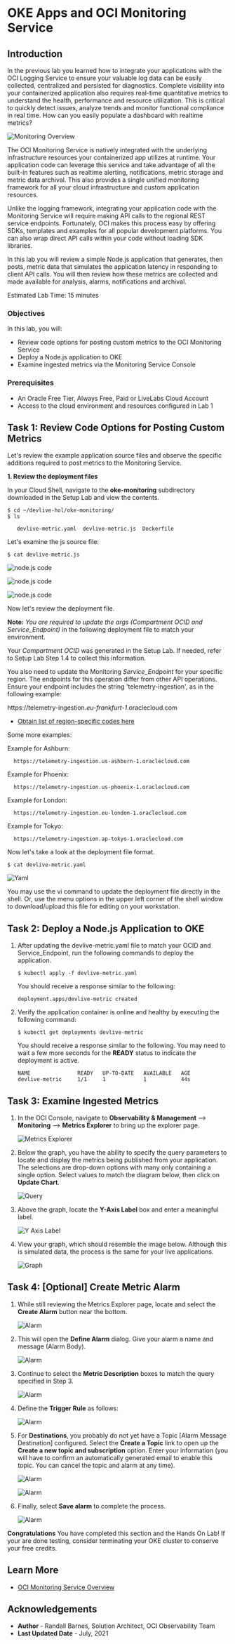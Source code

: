 # OKE Apps and OCI Monitoring Service

## Introduction

In the previous lab you learned how to integrate your applications with the OCI Logging Service to ensure your valuable log data can be easily collected, centralized and persisted for diagnostics.  Complete visibility into your containerized application also requires real-time quantitative metrics to understand the health, performance and resource utilization.  This is critical to quickly detect issues, analyze trends and monitor functional compliance in real time.  How can you easily populate a dashboard with realtime metrics?

![Monitoring Overview](images/Monitoring-Overview.png)

The OCI Monitoring Service is natively integrated with the underlying infrastructure resources your containerized app utilizes at runtime.  Your application code can leverage this service and take advantage of all the built-in features such as realtime alerting, notifications, metric storage and metric data archival.  This also provides a single unified monitoring framework for all your cloud infrastructure and custom application resources.

Unlike the logging framework, integrating your application code with the Monitoring Service will require making API calls to the regional REST service endpoints.  Fortunately, OCI makes this process easy by offering SDKs, templates and examples for all popular development platforms.  You can also wrap direct API calls within your code without loading SDK libraries.  

In this lab you will review a simple Node.js application that generates, then posts, metric data that simulates the application latency in responding to client API calls.  You will then review how these metrics are collected and made available for analysis, alarms, notifications and archival.  

Estimated Lab Time: 15 minutes


### Objectives

In this lab, you will:
* Review code options for posting custom metrics to the OCI Monitoring Service
* Deploy a Node.js application to OKE
* Examine ingested metrics via the Monitoring Service Console


### Prerequisites

* An Oracle Free Tier, Always Free, Paid or LiveLabs Cloud Account
* Access to the cloud environment and resources configured in Lab 1

## Task 1: Review Code Options for Posting Custom Metrics

Let's review the example application source files and observe the specific additions required to post metrics to the Monitoring Service.

**1. Review the deployment files** 

In your Cloud Shell, navigate to the **oke-monitoring** subdirectory downloaded in the Setup Lab and view the contents.

```
$ cd ~/devlive-hol/oke-monitoring/
$ ls

   devlive-metric.yaml  devlive-metric.js  Dockerfile
```
Let's examine the js source file:

```
$ cat devlive-metric.js
```

![node.js code](images/code.js.01.png)

![node.js code](images/code.js.02.png)

![node.js code](images/code.js.03.png)


Now let's review the deployment file.  

**Note:** *You are required to update the args (Compartment OCID and Service_Endpoint)* in the following deployment file to match your environment.  

Your *Compartment OCID* was generated in the Setup Lab.  If needed, refer to Setup Lab Step 1.4 to collect this information.  

You also need to update the Monitoring *Service_Endpoint* for your specific region.  The endpoints for this operation differ from other API operations. Ensure your endpoint includes the string 'telemetry-ingestion', as in the following example:

https://telemetry-ingestion.*eu-frankfurt-1*.oraclecloud.com

* [Obtain list of region-specific codes here](https://docs.oracle.com/en-us/iaas/Content/General/Concepts/regions.htm)

Some more examples:

Example for Ashburn:

      https://telemetry-ingestion.us-ashburn-1.oraclecloud.com

Example for Phoenix:

      https://telemetry-ingestion.us-phoenix-1.oraclecloud.com

Example for London:

      https://telemetry-ingestion.eu-london-1.oraclecloud.com

Example for Tokyo:

      https://telemetry-ingestion.ap-tokyo-1.oraclecloud.com


Now let's take a look at the deployment file format.

```
$ cat devlive-metric.yaml
```
![Yaml](images/yaml.png)

You may use the vi command to update the deployment file directly in the shell.  Or, use the menu options in the upper left corner of the shell window to download/upload this file for editing on your workstation.


## Task 2: Deploy a Node.js Application to OKE


1. After updating the devlive-metric.yaml file to match your OCID and Service_Endpoint, run the following commands to deploy the application.  

      ```
      $ kubectl apply -f devlive-metric.yaml
      ```

      You should receive a response similar to the following:

      ```
      deployment.apps/devlive-metric created
      ```

2. Verify the application container is online and healthy by executing the following command:

      ```
      $ kubectl get deployments devlive-metric
      ```

      You should receive a response similar to the following.  You may need to wait a few more seconds for the **READY** status to indicate the deployment is active.  

      ```
      NAME               READY   UP-TO-DATE   AVAILABLE   AGE
      devlive-metric     1/1     1            1           44s
      ```


## Task 3: Examine Ingested Metrics

1. In the OCI Console, navigate to **Observability & Management** --> **Monitoring** --> **Metrics Explorer** to bring up the explorer page.  

      ![Metrics Explorer](images/Metrics-Explorer.png)

2. Below the graph, you have the ability to specify the query parameters to locate and display the metrics being published from your application.  The selections are drop-down options with many only containing a single option.  Select values to match the diagram below, then click on **Update Chart**.

      ![Query](images/Query-12.png)

3. Above the graph, locate the **Y-Axis Label** box and enter a meaningful label.

      ![Y Axis Label](images/Y-Axis-Label.png)

4. View your graph, which should resemble the image below.  Although this is simulated data, the process is the same for your live applications. 

      ![Graph](images/graph.png)

## Task 4: [Optional] Create Metric Alarm

1. While still reviewing the Metrics Explorer page, locate and select the **Create Alarm** button near the bottom.

      ![Alarm](images/Alarm-11.png)

2. This will open the **Define Alarm** dialog.  Give your alarm a name and message (Alarm Body).

      ![Alarm](images/Alarm-02.png)

3. Continue to select the **Metric Description** boxes to match the query specified in Step 3.

      ![Alarm](images/Alarm-13.png)

4. Define the **Trigger Rule** as follows:

      ![Alarm](images/Alarm-04.png)

5. For **Destinations**, you probably do not yet have a Topic [Alarm Message Destination] configured.  Select the **Create a Topic** link to open up the **Create a new topic and subscription** option.  Enter your information (you will have to confirm an automatically generated email to enable this topic.  You can cancel the topic and alarm at any time).

      ![Alarm](images/Alarm-05.png)

      ![Alarm](images/Alarm-06.png)

6. Finally, select **Save alarm** to complete the process.

      ![Alarm](images/Alarm-07.png)

**Congratulations** You have completed this section and the Hands On Lab!  If your are done testing, consider terminating your OKE cluster to conserve your free credits.


## Learn More

* [OCI Monitoring Service Overview](https://docs.oracle.com/en-us/iaas/Content/Monitoring/Concepts/monitoringoverview.htm)

## Acknowledgements
* **Author** - Randall Barnes, Solution Architect, OCI Observability Team
* **Last Updated Date** - July, 2021
